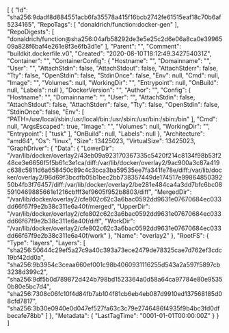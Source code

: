 [
{
"Id": "sha256:9dadf8d884551acb6fa35578a415f16bcb2742fe61515eaf18c70b6af5234165",
"RepoTags": [
"donaldrich/function:docker-gen"
],
"RepoDigests": [
"donaldrich/function@sha256:04afb58292de3e5e25c2d6e06a8ca0e3996509a828f6baf4e261e8f3e6fb3d1e"
],
"Parent": "",
"Comment": "buildkit.dockerfile.v0",
"Created": "2020-08-10T18:12:49.342754031Z",
"Container": "",
"ContainerConfig": {
"Hostname": "",
"Domainname": "",
"User": "",
"AttachStdin": false,
"AttachStdout": false,
"AttachStderr": false,
"Tty": false,
"OpenStdin": false,
"StdinOnce": false,
"Env": null,
"Cmd": null,
"Image": "",
"Volumes": null,
"WorkingDir": "",
"Entrypoint": null,
"OnBuild": null,
"Labels": null
},
"DockerVersion": "",
"Author": "",
"Config": {
"Hostname": "",
"Domainname": "",
"User": "",
"AttachStdin": false,
"AttachStdout": false,
"AttachStderr": false,
"Tty": false,
"OpenStdin": false,
"StdinOnce": false,
"Env": [
"PATH=/usr/local/sbin:/usr/local/bin:/usr/sbin:/usr/bin:/sbin:/bin"
],
"Cmd": null,
"ArgsEscaped": true,
"Image": "",
"Volumes": null,
"WorkingDir": "",
"Entrypoint": [
"tusk"
],
"OnBuild": null,
"Labels": null
},
"Architecture": "amd64",
"Os": "linux",
"Size": 13425023,
"VirtualSize": 13425023,
"GraphDriver": {
"Data": {
"LowerDir": "/var/lib/docker/overlay2/43eb09a923170367335c5420f214c8134f98b53f248ce3e6656f5f5b61c3e1ca/diff:/var/lib/docker/overlay2/9ac900a3c87a419c638c5811d6a658450c89c4c3bca3ba59535ee7fa341fe78e/diff:/var/lib/docker/overlay2/96d69f3bcdfb05b1bec2bb738357449de174517e9986485039250b4fb3f76457/diff:/var/lib/docker/overlay2/be281e484ca4a3dd7bfc6bc085910469885661e1216cbfff3ef9605f952b8803/diff",
"MergedDir": "/var/lib/docker/overlay2/cfe802c62c3a6bac0592dd9631e07670684ec033dd66f67f9e2b38c311e6a40f/merged",
"UpperDir": "/var/lib/docker/overlay2/cfe802c62c3a6bac0592dd9631e07670684ec033dd66f67f9e2b38c311e6a40f/diff",
"WorkDir": "/var/lib/docker/overlay2/cfe802c62c3a6bac0592dd9631e07670684ec033dd66f67f9e2b38c311e6a40f/work"
},
"Name": "overlay2"
},
"RootFS": {
"Type": "layers",
"Layers": [
"sha256:50644c29ef5a27c9a40c393a73ece2479de78325cae7d762ef3cdc19bf42dd0a",
"sha256:9b3954c3ceaa660ef001c98b4060931116255d543a2a597f5897cb3238d399c2",
"sha256:9df5b0d789872d424b798bd1523364a0d58a64ca97784e80e95350b80e5bc7d4",
"sha256:7308c06fc10f4d84fb7ab104f81cb6eb4eb087d9910ed137568185d08cfd7817",
"sha256:3b30e0940e0d047ef527fa63c3c79e2746486f4935f9b4bc3fd0dfbecafe78bb"
]
},
"Metadata": {
"LastTagTime": "0001-01-01T00:00:00Z"
}
}
]
